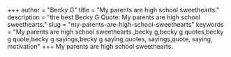 +++
author = "Becky G"
title = "My parents are high school sweethearts."
description = "the best Becky G Quote: My parents are high school sweethearts."
slug = "my-parents-are-high-school-sweethearts"
keywords = "My parents are high school sweethearts.,becky g,becky g quotes,becky g quote,becky g sayings,becky g saying,quotes, sayings,quote, saying, motivation"
+++
My parents are high school sweethearts.
